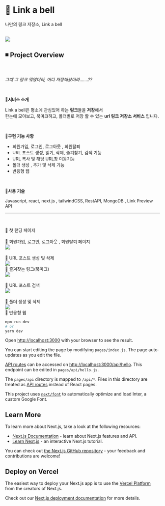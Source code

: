 # 🔷 Link a bell
나만의 링크 저장소, Link a bell<br/><br/>

<img src="https://user-images.githubusercontent.com/105180536/215403681-3d9920e7-6e79-4cf0-8831-890b6a38896b.gif">


## ◾ Project Overview
<br/>

*그때 그 링크 뭐였더라, 어디 저장해놨더라…….??* 

<br/>

**🔶서비스 소개**

Link a bell은 평소에 관심있어 하는 **링크**들을 **저장**해서<br/>
한눈에 모아보고, 북마크하고, 폴더별로 저장 할 수 있는 **url 링크 저장소 서비스** 입니다.

<br/>

**🔸구현 기능 사항**

- 회원가입, 로그인,  로그아웃 , 회원탈퇴
- URL 포스트 생성, 읽기, 삭제, 즐겨찾기, 검색 기능
- URL 복사 및 해당 URL창 이동기능
- 폴더 생성 , 추가 및 삭제 기능
- 반응형 웹
<br/>

**🔸사용 기술**

Javascript, react, next.js , tailwindCSS,  RestAPI, MongoDB , Link Preview API
<hr/>
<br/>


🔷 첫 랜딩 페이지
<br/>
<br/>
🔷 회원가입, 로그인, 로그아웃 , 회원탈퇴 페이지
<br/>
<img src="https://user-images.githubusercontent.com/105180536/215392781-ca3ed9ec-7a13-4cc6-9e98-9aabf76e814a.gif">
<br/>
<br/>
🔷 URL 포스트 생성 및 삭제
<br/>
<img src="https://user-images.githubusercontent.com/105180536/215951897-749ff096-9ac3-436b-a690-c9186cf7d5ba.gif">
<br/>
🔷 즐겨찾는 링크(북마크)
<br/>
<img src="https://user-images.githubusercontent.com/105180536/215395229-c73de817-43c0-4169-a24d-63676f243288.gif">
<br/>
<br/>
🔷 URL 포스트 검색
<br/>
<img src="https://user-images.githubusercontent.com/105180536/215400710-73837e03-dcee-4727-9f45-d4d0e580b93a.gif">
<br/>
<br/>
🔷 폴더 생성 및 삭제 
<br/>
<img src="https://user-images.githubusercontent.com/105180536/215397134-9cca5931-35c3-491d-9cb3-19307bc6c76c.gif">
<br/>
🔷 반응형 웹



```bash
npm run dev
# or
yarn dev
```

Open [http://localhost:3000](http://localhost:3000) with your browser to see the result.

You can start editing the page by modifying `pages/index.js`. The page auto-updates as you edit the file.

[API routes](https://nextjs.org/docs/api-routes/introduction) can be accessed on [http://localhost:3000/api/hello](http://localhost:3000/api/hello). This endpoint can be edited in `pages/api/hello.js`.

The `pages/api` directory is mapped to `/api/*`. Files in this directory are treated as [API routes](https://nextjs.org/docs/api-routes/introduction) instead of React pages.

This project uses [`next/font`](https://nextjs.org/docs/basic-features/font-optimization) to automatically optimize and load Inter, a custom Google Font.

## Learn More

To learn more about Next.js, take a look at the following resources:

- [Next.js Documentation](https://nextjs.org/docs) - learn about Next.js features and API.
- [Learn Next.js](https://nextjs.org/learn) - an interactive Next.js tutorial.

You can check out [the Next.js GitHub repository](https://github.com/vercel/next.js/) - your feedback and contributions are welcome!

## Deploy on Vercel

The easiest way to deploy your Next.js app is to use the [Vercel Platform](https://vercel.com/new?utm_medium=default-template&filter=next.js&utm_source=create-next-app&utm_campaign=create-next-app-readme) from the creators of Next.js.

Check out our [Next.js deployment documentation](https://nextjs.org/docs/deployment) for more details.
